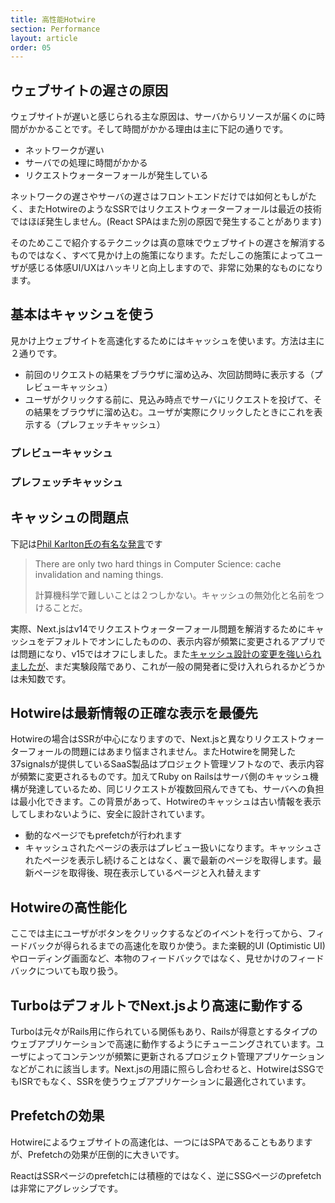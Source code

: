```yaml
---
title: 高性能Hotwire
section: Performance
layout: article
order: 05
---
```


## ウェブサイトの遅さの原因

ウェブサイトが遅いと感じられる主な原因は、サーバからリソースが届くのに時間がかかることです。そして時間がかかる理由は主に下記の通りです。

* ネットワークが遅い
* サーバでの処理に時間がかかる
* リクエストウォーターフォールが発生している

ネットワークの遅さやサーバの遅さはフロントエンドだけでは如何ともしがたく、またHotwireのようなSSRではリクエストウォーターフォールは最近の技術ではほぼ発生しません。(React SPAはまた別の原因で発生することがあります)

そのためここで紹介するテクニックは真の意味でウェブサイトの遅さを解消するものではなく、すべて見かけ上の施策になります。ただしこの施策によってユーザが感じる体感UI/UXはハッキリと向上しますので、非常に効果的なものになります。

## 基本はキャッシュを使う

見かけ上ウェブサイトを高速化するためにはキャッシュを使います。方法は主に２通りです。

* 前回のリクエストの結果をブラウザに溜め込み、次回訪問時に表示する（プレビューキャッシュ）
* ユーザがクリックする前に、見込み時点でサーバにリクエストを投げて、その結果をブラウザに溜め込む。ユーザが実際にクリックしたときにこれを表示する（プレフェッチキャッシュ）

### プレビューキャッシュ

### プレフェッチキャッシュ

## キャッシュの問題点

下記は[Phil Karlton氏の有名な発言](https://martinfowler.com/bliki/TwoHardThings.html)です

> There are only two hard things in Computer Science: cache invalidation and naming things.
>
> 計算機科学で難しいことは２つしかない。キャッシュの無効化と名前をつけることだ。

実際、Next.jsはv14でリクエストウォーターフォール問題を解消するためにキャッシュをデフォルトでオンにしたものの、表示内容が頻繁に変更されるアプリでは問題になり、v15ではオフにしました。また[キャッシュ設計の変更を強いられましたが](https://nextjs.org/blog/our-journey-with-caching)、まだ実験段階であり、これが一般の開発者に受け入れられるかどうかは未知数です。

## Hotwireは最新情報の正確な表示を最優先

Hotwireの場合はSSRが中心になりますので、Next.jsと異なりリクエストウォーターフォールの問題にはあまり悩まされません。またHotwireを開発した37signalsが提供しているSaaS製品はプロジェクト管理ソフトなので、表示内容が頻繁に変更されるものです。加えてRuby on Railsはサーバ側のキャッシュ機構が発達しているため、同じリクエストが複数回飛んできても、サーバへの負担は最小化できます。この背景があって、Hotwireのキャッシュは古い情報を表示してしまわないように、安全に設計されています。

* 動的なページでもprefetchが行われます
* キャッシュされたページの表示はプレビュー扱いになります。キャッシュされたページを表示し続けることはなく、裏で最新のページを取得します。最新ページを取得後、現在表示しているページと入れ替えます

## Hotwireの高性能化 

ここでは主にユーザがボタンをクリックするなどのイベントを行ってから、フィードバックが得られるまでの高速化を取りか使う。また楽観的UI (Optimistic UI)やローディング画面など、本物のフィードバックではなく、見せかけのフィードバックについても取り扱う。

## TurboはデフォルトでNext.jsより高速に動作する

Turboは元々がRails用に作られている関係もあり、Railsが得意とするタイプのウェブアプリケーションで高速に動作するようにチューニングされています。ユーザによってコンテンツが頻繁に更新されるプロジェクト管理アプリケーションなどがこれに該当します。Next.jsの用語に照らし合わせると、HotwireはSSGでもISRでもなく、SSRを使うウェブアプリケーションに最適化されています。

## Prefetchの効果

Hotwireによるウェブサイトの高速化は、一つにはSPAであることもありますが、Prefetchの効果が圧倒的に大きいです。

ReactはSSRページのprefetchには積極的ではなく、逆にSSGページのprefetchは非常にアグレッシブです。
